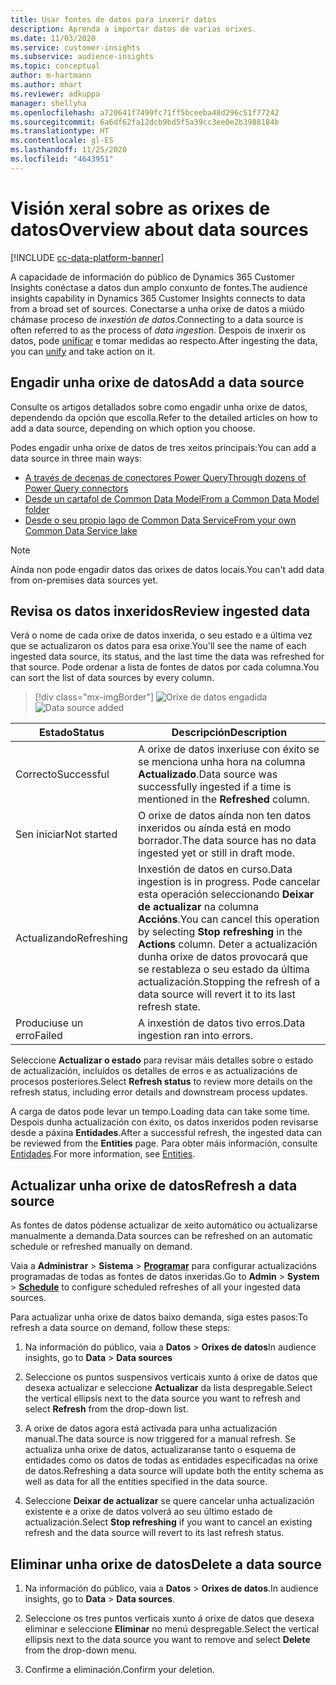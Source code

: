 ```yaml
---
title: Usar fontes de datos para inxerir datos
description: Aprenda a importar datos de varias orixes.
ms.date: 11/03/2020
ms.service: customer-insights
ms.subservice: audience-insights
ms.topic: conceptual
author: m-hartmann
ms.author: mhart
ms.reviewer: adkuppa
manager: shellyha
ms.openlocfilehash: a720641f7499fc71ff5bceeba48d296c51f77242
ms.sourcegitcommit: 6a6df62fa12dcb9bd5f5a39cc3ee0e2b3988184b
ms.translationtype: HT
ms.contentlocale: gl-ES
ms.lasthandoff: 11/25/2020
ms.locfileid: "4643951"
---
```

# <a name="overview-about-data-sources"></a><span data-ttu-id="9a009-103">Visión xeral sobre as orixes de datos</span><span class="sxs-lookup"><span data-stu-id="9a009-103">Overview about data sources</span></span>

[!INCLUDE [cc-data-platform-banner](../includes/cc-data-platform-banner.md)]

<span data-ttu-id="9a009-104">A capacidade de información do público de Dynamics 365 Customer Insights conéctase a datos dun amplo conxunto de fontes.</span><span class="sxs-lookup"><span data-stu-id="9a009-104">The audience insights capability in Dynamics 365 Customer Insights connects to data from a broad set of sources.</span></span> <span data-ttu-id="9a009-105">Conectarse a unha orixe de datos a miúdo chámase proceso de *inxestión de datos*.</span><span class="sxs-lookup"><span data-stu-id="9a009-105">Connecting to a data source is often referred to as the process of *data ingestion*.</span></span> <span data-ttu-id="9a009-106">Despois de inxerir os datos, pode [unificar](data-unification.md) e tomar medidas ao respecto.</span><span class="sxs-lookup"><span data-stu-id="9a009-106">After ingesting the data, you can [unify](data-unification.md) and take action on it.</span></span>

## <a name="add-a-data-source"></a><span data-ttu-id="9a009-107">Engadir unha orixe de datos</span><span class="sxs-lookup"><span data-stu-id="9a009-107">Add a data source</span></span>

<span data-ttu-id="9a009-108">Consulte os artigos detallados sobre como engadir unha orixe de datos, dependendo da opción que escolla.</span><span class="sxs-lookup"><span data-stu-id="9a009-108">Refer to the detailed articles on how to add a data source, depending on which option you choose.</span></span>

<span data-ttu-id="9a009-109">Podes engadir unha orixe de datos de tres xeitos principais:</span><span class="sxs-lookup"><span data-stu-id="9a009-109">You can add a data source in three main ways:</span></span>

- [<span data-ttu-id="9a009-110">A través de decenas de conectores Power Query</span><span class="sxs-lookup"><span data-stu-id="9a009-110">Through dozens of Power Query connectors</span></span>](connect-power-query.md)
- [<span data-ttu-id="9a009-111">Desde un cartafol de Common Data Model</span><span class="sxs-lookup"><span data-stu-id="9a009-111">From a Common Data Model folder</span></span>](connect-common-data-model.md)
- [<span data-ttu-id="9a009-112">Desde o seu propio lago de Common Data Service</span><span class="sxs-lookup"><span data-stu-id="9a009-112">From your own Common Data Service lake</span></span>](connect-common-data-service-lake.md)

> [!NOTE]
> <span data-ttu-id="9a009-113">Aínda non pode engadir datos das orixes de datos locais.</span><span class="sxs-lookup"><span data-stu-id="9a009-113">You can't add data from on-premises data sources yet.</span></span>

## <a name="review-ingested-data"></a><span data-ttu-id="9a009-114">Revisa os datos inxeridos</span><span class="sxs-lookup"><span data-stu-id="9a009-114">Review ingested data</span></span>

<span data-ttu-id="9a009-115">Verá o nome de cada orixe de datos inxerida, o seu estado e a última vez que se actualizaron os datos para esa orixe.</span><span class="sxs-lookup"><span data-stu-id="9a009-115">You'll see the name of each ingested data source, its status, and the last time the data was refreshed for that source.</span></span> <span data-ttu-id="9a009-116">Pode ordenar a lista de fontes de datos por cada columna.</span><span class="sxs-lookup"><span data-stu-id="9a009-116">You can sort the list of data sources by every column.</span></span>

> [!div class="mx-imgBorder"]
> <span data-ttu-id="9a009-117">![Orixe de datos engadida](media/configure-data-datasource-added.png "Orixe de datos engadida")</span><span class="sxs-lookup"><span data-stu-id="9a009-117">![Data source added](media/configure-data-datasource-added.png "Data source added")</span></span>

|<span data-ttu-id="9a009-118">Estado</span><span class="sxs-lookup"><span data-stu-id="9a009-118">Status</span></span>  |<span data-ttu-id="9a009-119">Descripción</span><span class="sxs-lookup"><span data-stu-id="9a009-119">Description</span></span>  |
|---------|---------|
|<span data-ttu-id="9a009-120">Correcto</span><span class="sxs-lookup"><span data-stu-id="9a009-120">Successful</span></span>   |<span data-ttu-id="9a009-121">A orixe de datos inxeriuse con éxito se se menciona unha hora na columna **Actualizado**.</span><span class="sxs-lookup"><span data-stu-id="9a009-121">Data source was successfully ingested if a time is mentioned in the **Refreshed** column.</span></span>
|<span data-ttu-id="9a009-122">Sen iniciar</span><span class="sxs-lookup"><span data-stu-id="9a009-122">Not started</span></span>   |<span data-ttu-id="9a009-123">O orixe de datos aínda non ten datos inxeridos ou aínda está en modo borrador.</span><span class="sxs-lookup"><span data-stu-id="9a009-123">The data source has no data ingested yet or still in draft mode.</span></span>         |
|<span data-ttu-id="9a009-124">Actualizando</span><span class="sxs-lookup"><span data-stu-id="9a009-124">Refreshing</span></span>    |<span data-ttu-id="9a009-125">Inxestión de datos en curso.</span><span class="sxs-lookup"><span data-stu-id="9a009-125">Data ingestion is in progress.</span></span> <span data-ttu-id="9a009-126">Pode cancelar esta operación seleccionando **Deixar de actualizar** na columna **Accións**.</span><span class="sxs-lookup"><span data-stu-id="9a009-126">You can cancel this operation by selecting **Stop refreshing** in the **Actions** column.</span></span> <span data-ttu-id="9a009-127">Deter a actualización dunha orixe de datos provocará que se restableza o seu estado da última actualización.</span><span class="sxs-lookup"><span data-stu-id="9a009-127">Stopping the refresh of a data source will revert it to its last refresh state.</span></span>       |
|<span data-ttu-id="9a009-128">Produciuse un erro</span><span class="sxs-lookup"><span data-stu-id="9a009-128">Failed</span></span>     |<span data-ttu-id="9a009-129">A inxestión de datos tivo erros.</span><span class="sxs-lookup"><span data-stu-id="9a009-129">Data ingestion ran into errors.</span></span>         |

<span data-ttu-id="9a009-130">Seleccione **Actualizar o estado** para revisar máis detalles sobre o estado de actualización, incluídos os detalles de erros e as actualizacións de procesos posteriores.</span><span class="sxs-lookup"><span data-stu-id="9a009-130">Select **Refresh status** to review more details on the refresh status, including error details and downstream process updates.</span></span>

<span data-ttu-id="9a009-131">A carga de datos pode levar un tempo.</span><span class="sxs-lookup"><span data-stu-id="9a009-131">Loading data can take some time.</span></span> <span data-ttu-id="9a009-132">Despois dunha actualización con éxito, os datos inxeridos poden revisarse desde a páxina **Entidades**.</span><span class="sxs-lookup"><span data-stu-id="9a009-132">After a successful refresh, the ingested data can be reviewed from the **Entities** page.</span></span> <span data-ttu-id="9a009-133">Para obter máis información, consulte [Entidades](entities.md).</span><span class="sxs-lookup"><span data-stu-id="9a009-133">For more information, see [Entities](entities.md).</span></span>

## <a name="refresh-a-data-source"></a><span data-ttu-id="9a009-134">Actualizar unha orixe de datos</span><span class="sxs-lookup"><span data-stu-id="9a009-134">Refresh a data source</span></span>

<span data-ttu-id="9a009-135">As fontes de datos pódense actualizar de xeito automático ou actualizarse manualmente a demanda.</span><span class="sxs-lookup"><span data-stu-id="9a009-135">Data sources can be refreshed on an automatic schedule or refreshed manually on demand.</span></span> 

<span data-ttu-id="9a009-136">Vaia a **Administrar** > **Sistema** > [**Programar**](system.md#schedule-tab) para configurar actualizacións programadas de todas as fontes de datos inxeridas.</span><span class="sxs-lookup"><span data-stu-id="9a009-136">Go to **Admin** > **System** > [**Schedule**](system.md#schedule-tab) to configure scheduled refreshes of all your ingested data sources.</span></span>

<span data-ttu-id="9a009-137">Para actualizar unha orixe de datos baixo demanda, siga estes pasos:</span><span class="sxs-lookup"><span data-stu-id="9a009-137">To refresh a data source on demand, follow these steps:</span></span>

1. <span data-ttu-id="9a009-138">Na información do público, vaia a **Datos** > **Orixes de datos**</span><span class="sxs-lookup"><span data-stu-id="9a009-138">In audience insights, go to **Data** > **Data sources**</span></span>

2. <span data-ttu-id="9a009-139">Seleccione os puntos suspensivos verticais xunto á orixe de datos que desexa actualizar e seleccione **Actualizar** da lista despregable.</span><span class="sxs-lookup"><span data-stu-id="9a009-139">Select the vertical ellipsis next to the data source you want to refresh and select **Refresh** from the drop-down list.</span></span>

3. <span data-ttu-id="9a009-140">A orixe de datos agora está activada para unha actualización manual.</span><span class="sxs-lookup"><span data-stu-id="9a009-140">The data source is now triggered for a manual refresh.</span></span> <span data-ttu-id="9a009-141">Se actualiza unha orixe de datos, actualizaranse tanto o esquema de entidades como os datos de todas as entidades especificadas na orixe de datos.</span><span class="sxs-lookup"><span data-stu-id="9a009-141">Refreshing a data source will update both the entity schema as well as data for all the entities specified in the data source.</span></span>

4. <span data-ttu-id="9a009-142">Seleccione **Deixar de actualizar** se quere cancelar unha actualización existente e a orixe de datos volverá ao seu último estado de actualización.</span><span class="sxs-lookup"><span data-stu-id="9a009-142">Select **Stop refreshing** if you want to cancel an existing refresh and the data source will revert to its last refresh status.</span></span>

## <a name="delete-a-data-source"></a><span data-ttu-id="9a009-143">Eliminar unha orixe de datos</span><span class="sxs-lookup"><span data-stu-id="9a009-143">Delete a data source</span></span>

1. <span data-ttu-id="9a009-144">Na información do público, vaia a **Datos** > **Orixes de datos**.</span><span class="sxs-lookup"><span data-stu-id="9a009-144">In audience insights, go to **Data** > **Data sources**.</span></span>

2. <span data-ttu-id="9a009-145">Seleccione os tres puntos verticais xunto á orixe de datos que desexa eliminar e seleccione **Eliminar** no menú despregable.</span><span class="sxs-lookup"><span data-stu-id="9a009-145">Select the vertical ellipsis next to the data source you want to remove and select **Delete** from the drop-down menu.</span></span>

3. <span data-ttu-id="9a009-146">Confirme a eliminación.</span><span class="sxs-lookup"><span data-stu-id="9a009-146">Confirm your deletion.</span></span>
